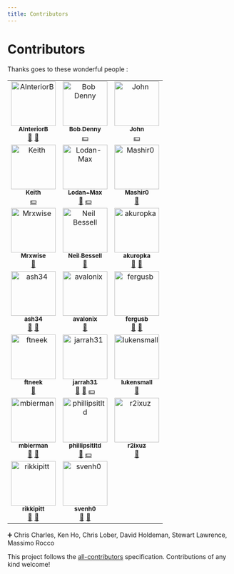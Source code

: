 ```yaml
---
title: Contributors
---
```

# Contributors
Thanks goes to these wonderful people :

<!-- ALL-CONTRIBUTORS-LIST:START - Do not remove or modify this section -->
<!-- prettier-ignore-start -->
<!-- markdownlint-disable -->
<table>
  <tr>
    <td align="center"><a target="blank" href="https://github.com/AInteriorB"><img src="https://avatars.githubusercontent.com/u/49516700?v=4" width="100px;" alt="AInteriorB"/><br /><sub><b>AInteriorB</b></sub></a><br /><a href="#ideas-AInteriorB" title="Ideas, Planning, & Feedback">🤔</a> <a href="https://github.com/isontheline/pro.webssh.net/issues?q=author%3AAInteriorB" title="Bug reports">🐛</a></td>
    <td align="center"><a target="blank" href="https://github.com/BobDenny"><img src="https://avatars.githubusercontent.com/u/1538556?v=4" width="100px;" alt="Bob Denny"/><br /><sub><b>Bob Denny</b></sub></a><br /><a href="#financial-BobDenny" title="Financial">💵</a></td>
    <td align="center"><a target="blank" href="https://github.com/AA7US"><img src="https://avatars.githubusercontent.com/u/41341300?v=4" width="100px;" alt="John"/><br /><sub><b>John</b></sub></a><br /><a href="#financial-AA7US" title="Financial">💵</a></td>
  </tr>
  <tr>
    <td align="center"><a target="blank" href="https://github.com/keithellis74"><img src="https://avatars.githubusercontent.com/u/6196195?v=4" width="100px;" alt="Keith"/><br /><sub><b>Keith</b></sub></a><br /><a href="#financial-keithellis74" title="Financial">💵</a></td>
    <td align="center"><a target="blank" href="https://github.com/Lodan-Max"><img src="https://avatars.githubusercontent.com/u/83011549?v=4" width="100px;" alt="Lodan-Max"/><br /><sub><b>Lodan-Max</b></sub></a><br /><a href="https://github.com/isontheline/pro.webssh.net/issues?q=author%3ALodan-Max" title="Bug reports">🐛</a> <a href="#financial-Lodan-Max" title="Financial">💵</a></td>
    <td align="center"><a target="blank" href="https://github.com/VermiIIi0n"><img src="https://avatars.githubusercontent.com/u/104612478?v=4" width="100px;" alt="Mashir0"/><br /><sub><b>Mashir0</b></sub></a><br /><a href="https://github.com/isontheline/pro.webssh.net/issues?q=author%3AVermiIIi0n" title="Bug reports">🐛</a></td>
  </tr>
  <tr>
    <td align="center"><a target="blank" href="https://github.com/Mrxwise"><img src="https://avatars3.githubusercontent.com/u/29838202?v=4" width="100px;" alt="Mrxwise"/><br /><sub><b>Mrxwise</b></sub></a><br /><a href="https://github.com/isontheline/pro.webssh.net/issues?q=author%3AMrxwise" title="Bug reports">🐛</a></td>
    <td align="center"><a target="blank" href="https://github.com/BertrumUK"><img src="https://avatars.githubusercontent.com/u/22644029?v=4" width="100px;" alt="Neil Bessell"/><br /><sub><b>Neil Bessell</b></sub></a><br /><a href="https://github.com/isontheline/pro.webssh.net/issues?q=author%3ABertrumUK" title="Bug reports">🐛</a></td>
    <td align="center"><a target="blank" href="https://github.com/akuropka"><img src="https://avatars.githubusercontent.com/u/22570574?v=4" width="100px;" alt="akuropka"/><br /><sub><b>akuropka</b></sub></a><br /><a href="#ideas-akuropka" title="Ideas, Planning, & Feedback">🤔</a> <a href="https://github.com/isontheline/pro.webssh.net/issues?q=author%3Aakuropka" title="Bug reports">🐛</a></td>
  </tr>
  <tr>
    <td align="center"><a target="blank" href="https://github.com/ash34"><img src="https://avatars3.githubusercontent.com/u/56022918?v=4" width="100px;" alt="ash34"/><br /><sub><b>ash34</b></sub></a><br /><a href="#ideas-ash34" title="Ideas, Planning, & Feedback">🤔</a> <a href="https://github.com/isontheline/pro.webssh.net/issues?q=author%3Aash34" title="Bug reports">🐛</a></td>
    <td align="center"><a target="blank" href="https://github.com/avalonix"><img src="https://avatars3.githubusercontent.com/u/29081475?v=4" width="100px;" alt="avalonix"/><br /><sub><b>avalonix</b></sub></a><br /><a href="https://github.com/isontheline/pro.webssh.net/issues?q=author%3Aavalonix" title="Bug reports">🐛</a></td>
    <td align="center"><a target="blank" href="https://github.com/fergusb"><img src="https://avatars0.githubusercontent.com/u/2685532?v=4" width="100px;" alt="fergusb"/><br /><sub><b>fergusb</b></sub></a><br /><a href="#ideas-fergusb" title="Ideas, Planning, & Feedback">🤔</a> <a href="https://github.com/isontheline/pro.webssh.net/issues?q=author%3Afergusb" title="Bug reports">🐛</a></td>
  </tr>
  <tr>
    <td align="center"><a target="blank" href="https://github.com/ftneek"><img src="https://avatars3.githubusercontent.com/u/34530420?v=4" width="100px;" alt="ftneek"/><br /><sub><b>ftneek</b></sub></a><br /><a href="https://github.com/isontheline/pro.webssh.net/issues?q=author%3Aftneek" title="Bug reports">🐛</a></td>
    <td align="center"><a target="blank" href="https://github.com/jarrah31"><img src="https://avatars2.githubusercontent.com/u/3072303?v=4" width="100px;" alt="jarrah31"/><br /><sub><b>jarrah31</b></sub></a><br /><a href="#ideas-jarrah31" title="Ideas, Planning, & Feedback">🤔</a> <a href="https://github.com/isontheline/pro.webssh.net/issues?q=author%3Ajarrah31" title="Bug reports">🐛</a> <a href="#financial-jarrah31" title="Financial">💵</a></td>
    <td align="center"><a target="blank" href="https://github.com/lukensmall"><img src="https://avatars3.githubusercontent.com/u/33109148?v=4" width="100px;" alt="lukensmall"/><br /><sub><b>lukensmall</b></sub></a><br /><a href="https://github.com/isontheline/pro.webssh.net/issues?q=author%3Alukensmall" title="Bug reports">🐛</a></td>
  </tr>
  <tr>
    <td align="center"><a target="blank" href="https://github.com/mbierman"><img src="https://avatars.githubusercontent.com/u/1205471?v=4" width="100px;" alt="mbierman"/><br /><sub><b>mbierman</b></sub></a><br /><a href="#ideas-mbierman" title="Ideas, Planning, & Feedback">🤔</a> <a href="https://github.com/isontheline/pro.webssh.net/issues?q=author%3Ambierman" title="Bug reports">🐛</a></td>
    <td align="center"><a target="blank" href="https://github.com/phillipsitltd"><img src="https://avatars.githubusercontent.com/u/53293163?v=4" width="100px;" alt="phillipsitltd"/><br /><sub><b>phillipsitltd</b></sub></a><br /><a href="#ideas-phillipsitltd" title="Ideas, Planning, & Feedback">🤔</a> <a href="#financial-phillipsitltd" title="Financial">💵</a></td>
    <td align="center"><a target="blank" href="https://github.com/r2ixuz"><img src="https://avatars0.githubusercontent.com/u/15087554?v=4" width="100px;" alt="r2ixuz"/><br /><sub><b>r2ixuz</b></sub></a><br /><a href="https://github.com/isontheline/pro.webssh.net/issues?q=author%3Ar2ixuz" title="Bug reports">🐛</a></td>
  </tr>
  <tr>
    <td align="center"><a target="blank" href="https://github.com/rikkipitt"><img src="https://avatars3.githubusercontent.com/u/1147871?v=4" width="100px;" alt="rikkipitt"/><br /><sub><b>rikkipitt</b></sub></a><br /><a href="#ideas-rikkipitt" title="Ideas, Planning, & Feedback">🤔</a> <a href="https://github.com/isontheline/pro.webssh.net/issues?q=author%3Arikkipitt" title="Bug reports">🐛</a></td>
    <td align="center"><a target="blank" href="https://github.com/svenh0"><img src="https://avatars2.githubusercontent.com/u/17353392?v=4" width="100px;" alt="svenh0"/><br /><sub><b>svenh0</b></sub></a><br /><a href="#ideas-svenh0" title="Ideas, Planning, & Feedback">🤔</a> <a href="https://github.com/isontheline/pro.webssh.net/issues?q=author%3Asvenh0" title="Bug reports">🐛</a></td>
  </tr>
</table>

<!-- markdownlint-restore -->
<!-- prettier-ignore-end -->

<!-- ALL-CONTRIBUTORS-LIST:END -->

:heavy_plus_sign: Chris Charles, Ken Ho, Chris Lober, David Holdeman, Stewart Lawrence, Massimo Rocco

This project follows the [all-contributors](https://github.com/all-contributors/all-contributors) specification. Contributions of any kind welcome!